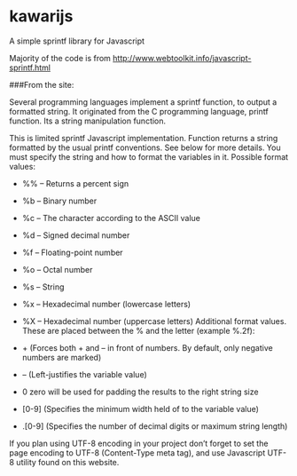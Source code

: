 kawarijs
========

A simple sprintf library for Javascript

Majority of the code is from http://www.webtoolkit.info/javascript-sprintf.html

###From the site:

Several programming languages implement a sprintf function, to output a formatted string. It originated from the C programming language, printf function. Its a string manipulation function.

This is limited sprintf Javascript implementation. Function returns a string formatted by the usual printf conventions. See below for more details. You must specify the string and how to format the variables in it. Possible format values:

* %% – Returns a percent sign
* %b – Binary number
* %c – The character according to the ASCII value
* %d – Signed decimal number
* %f – Floating-point number
* %o – Octal number
* %s – String
* %x – Hexadecimal number (lowercase letters)
* %X – Hexadecimal number (uppercase letters)
Additional format values. These are placed between the % and the letter (example %.2f):

* \+ (Forces both + and – in front of numbers. By default, only negative numbers are marked)
* – (Left-justifies the variable value)
* 0 zero will be used for padding the results to the right string size
* \[0-9] (Specifies the minimum width held of to the variable value)
* .\[0-9] (Specifies the number of decimal digits or maximum string length)

If you plan using UTF-8 encoding in your project don’t forget to set the page encoding to UTF-8 (Content-Type meta tag), and use Javascript UTF-8 utility found on this website.
